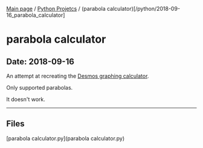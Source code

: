 [Main page](/) / [Python Projetcs](/python) / (parabola calculator)[/python/2018-09-16_parabola_calculator]

# parabola calculator

## Date: 2018-09-16

An attempt at recreating the [Desmos graphing calculator](https://www.desmos.com/calculator).

Only supported parabolas.

It doesn't work.

-----

## Files

[parabola calculator.py](parabola calculator.py)
